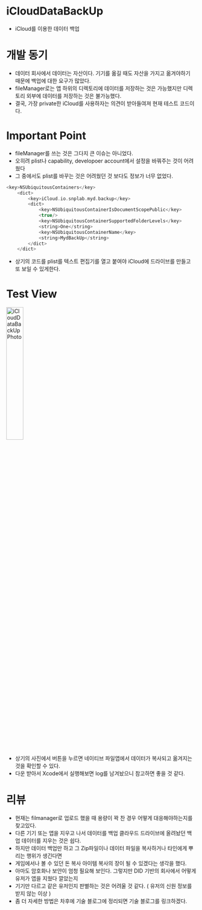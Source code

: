 # iCloudDataBackUp
- iCloud를 이용한 데이터 백업

# 개발 동기 
- 데이터 회사에서 데이터는 자산이다. 기기를 옮길 때도 자산을 가지고 옮겨야하기 때문에 백업에 대한 요구가 많았다.
- fileManager로는 앱 하위의 디렉토리에 데이터를 저장하는 것은 가능했지만 디렉토리 외부에 데이터를 저장하는 것은 불가능했다. 
- 결국, 가장 private한 iCloud를 사용하자는 의견이 받아들여져 현재 테스트 코드이다.

# Important Point 
- fileManager를 쓰는 것은 그다지 큰 이슈는 아니었다. 
- 오히려 plist나 capability, developoer account에서 설정을 바꿔주는 것이 어려웠다
- 그 중에서도 plist를 바꾸는 것은 어려웠던 것 보다도 정보가 너무 없었다. 
```swift
<key>NSUbiquitousContainers</key>
	<dict>
		<key>iCloud.io.snplab.myd.backup</key>
		<dict>
			<key>NSUbiquitousContainerIsDocumentScopePublic</key>
			<true/>
			<key>NSUbiquitousContainerSupportedFolderLevels</key>
			<string>One</string>
			<key>NSUbiquitousContainerName</key>
			<string>MydBackUp</string>
		</dict>
	</dict>
```
- 상기의 코드를 plist를 텍스트 편집기를 열고 붙여야 iCloud에 드라이브를 만들고 또 보일 수 있게한다.

# Test View 
<img src="https://user-images.githubusercontent.com/60722292/152463212-4c4ee13b-a326-4c6d-9797-8c19aa3de6e2.PNG" alt="iCloudDataBackUpPhoto" width="30%" height="30%"/></img>
- 상기의 사진에서 버튼을 누르면 네이티브 파일앱에서 데이터가 복사되고 옮겨지는 것을 확인할 수 있다.
- 다운 받아서 Xcode에서 실행해보면 log를 남겨놨으니 참고하면 좋을 것 같다. 

# 리뷰 
- 현재는 filmanager로 업로드 했을 때 용량이 꽉 찬 경우 어떻게 대응해야하는지를 찾고있다. 
- 다른 기기 또는 앱을 지우고 나서 데이터를 백업 클라우드 드라이브에 올려놨던 백업 데이터를 지우는 것은 쉽다.
- 하지만 데이터 백업만 하고 그 Zip파일이나 데이터 파일을 복사하거나 타인에게 뿌리는 행위가 생긴다면 
- 게임에서나 볼 수 있던 돈 복사 아이템 복사의 장이 될 수 있겠다는 생각을 했다. 
- 아마도 암호화나 보안이 엄청 필요해 보인다. 그렇지만 DID 기반의 회사에서 어떻게 유저가 앱을 지웠다 깔았는지 
- 기기만 다르고 같은 유저인지 판별하는 것은 어려울 것 같다. ( 유저의 신원 정보를 받지 않는 이상 ) 
- 좀 더 자세한 방법은 차후에 기술 블로그에 정리되면 기술 블로그를 링크하겠다.

